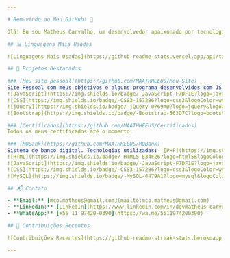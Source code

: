 ```yaml
---

# Bem-vindo ao Meu GitHub! 👋

Olá! Eu sou Matheus Carvalho, um desenvolvedor apaixonado por tecnologia e inovação. Aqui você encontrará uma coleção dos meus projetos, onde aplico e aprimoro minhas habilidades em desenvolvimento de software.

## 📊 Linguagens Mais Usadas

![Linguagens Mais Usadas](https://github-readme-stats.vercel.app/api/top-langs/?username=MAATHHEEUS&layout=compact&theme=tokyonight)

## 🌟 Projetos Destacados

### [Meu site pessoal](https://github.com/MAATHHEEUS/Meu-Site)
Site Pessoal com meus objetivos e alguns programa desenvolvidos com JS. Tecnologias utilizadas: ![HTML](https://img.shields.io/badge/-HTML5-E34F26?logo=html5&logoColor=white&style=flat-square)
![JavaScript](https://img.shields.io/badge/-JavaScript-F7DF1E?logo=javascript&logoColor=white&style=flat-square)
![CSS](https://img.shields.io/badge/-CSS3-1572B6?logo=css3&logoColor=white&style=flat-square)
![jQuery](https://img.shields.io/badge/-jQuery-0769AD?logo=jquery&logoColor=white&style=flat-square)
![Bootstrap](https://img.shields.io/badge/-Bootstrap-563D7C?logo=bootstrap&logoColor=white&style=flat-square)

### [Certificados](https://github.com/MAATHHEEUS/Certificados)
Todos os meus certificados até o momento.

### [MOBank](https://github.com/MAATHHEEUS/MOBank)
Sistema de banco digital. Tecnologias utilizadas: ![PHP](https://img.shields.io/badge/-PHP-777BB4?logo=php&logoColor=white&style=flat-square)
![HTML](https://img.shields.io/badge/-HTML5-E34F26?logo=html5&logoColor=white&style=flat-square)
![JavaScript](https://img.shields.io/badge/-JavaScript-F7DF1E?logo=javascript&logoColor=white&style=flat-square)
![CSS](https://img.shields.io/badge/-CSS3-1572B6?logo=css3&logoColor=white&style=flat-square)
![MySQL](https://img.shields.io/badge/-MySQL-4479A1?logo=mysql&logoColor=white&style=flat-square)

## 📬 Contato

- **Email:** [mco.matheus@gmail.com](mailto:mco.matheus@gmail.com)
- **LinkedIn:** [LinkedIn](https://www.linkedin.com/in/devmatheus-carvalho-oliveira/)
- **WhatsApp:** [+55 11 97420-0390](https://wa.me/5511974200390)

## 🚀 Contribuições Recentes

![Contribuições Recentes](https://github-readme-streak-stats.herokuapp.com/?user=MAATHHEEUS&theme=tokyonight)

---
```

